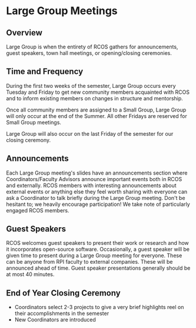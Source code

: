 # Large Group Meetings

## Overview

Large Group is when the entirety of RCOS gathers for announcements, guest speakers, town hall meetings, or opening/closing ceremonies.

## Time and Frequency

During the first two weeks of the semester, Large Group occurs every Tuesday and Friday to get new community members acquainted with RCOS and to inform existing members on changes in structure and mentorship.

Once all community members are assigned to a Small Group, Large Group will only occur at the end of the Summer. All other Fridays are reserved for Small Group meetings.

Large Group will also occur on the last Friday of the semester for our closing ceremony.

## Announcements

Each Large Group meeting's slides have an announcements section where Coordinators/Faculty Advisors announce important events both in RCOS and externally. RCOS members with interesting announcements about external events or anything else they feel worth sharing with everyone can ask a Coordinator to talk briefly during the Large Group meeting. Don't be hesitant to; we heavily encourage participation! We take note of particularly engaged RCOS members.

## Guest Speakers

RCOS welcomes guest speakers to present their work or research and how it incorporates open-source software. Occasionally, a guest speaker will be given time to present during a Large Group meeting for everyone. These can be anyone from RPI faculty to external companies. These will be announced ahead of time. Guest speaker presentations generally should be at most 40 minutes.

## End of Year Closing Ceremony

- Coordinators select 2-3 projects to give a very brief highlights reel on their accomplishments in the semester
- New Coordinators are introduced
